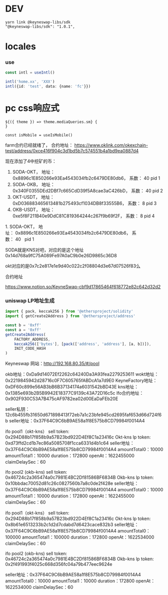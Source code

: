 # DEV


```
yarn link @keyneswap-libs/sdk
"@keyneswap-libs/sdk": "1.0.1",
```

# locales

### use
```ts
const intl = useIntl()

intl('home.xx', 'XXX')
intl({id: 'test', data: {name: 'fc'}})
```

# pc css响应式

```tsx
${({ theme }) => theme.mediaQueries.sm} {
}

const isMobile = useIsMobile()
```


farm合约已经就绪了， 合约地址： https://www.oklink.com/okexchain-test/address/0xce416f904c3d1bd5b7c574551b4a1bd9ea0887d4

现在添加了4中挖矿的币：
1. SODA-OKT， 地址： 0x8896c1E850266e93Ea4543034fb2c6479DE80db6， 系数： 40   pid 1
2. SODA-OKB， 地址： 0x340F0355DEd2DBf7c665CdD39f5A8cae3aC426bD， 系数： 40   pid 2
3. OKT-USDT， 地址： 0xD036883465613481b275493cf1034DB8f33555B6， 系数： 8   pid 3
4. OKB-USDT， 地址： 0xe5f8F211B40e9DdC81C819364244c267f9b69f2F， 系数： 8   pid 4




1. SODA-OKT， 地址： 0x8896c1E850266e93Ea4543034fb2c6479DE80db6， 系数： 40   pid 1

SODA就是KNS对吧，对应的是这个地址 0x14d768a9fC75A089Fe97A0aC9b0e26D9865c36D8

okt对应的是0x7c2e817e1e9d40c022c2f08804d3e67d07526f83么



合约地址

https://www.notion.so/KeyneSwap-cbf9d17865464f618772e82c642d32d2




### uniswap LP地址生成

```ts
import { pack, keccak256 } from '@ethersproject/solidity'
import { getCreate2Address } from '@ethersproject/address'

const b = '0xff'
const a = '0xff'
getCreate2Address(
    FACTORY_ADDRESS,
    keccak256(['bytes'], [pack(['address', 'address'], [a, b])]),
    INIT_CODE_HASH
)
```


Keyneswap
网站：http://192.168.80.35/#/pool

okb地址：0xDa9d14072Ef2262c64240Da3A93fea2279253611
wokt地址： 0x2219845942d28716c0F7C605765fABDcA1a7d9E0
KeyneFactory地址： 0xDF60c899e56AB3bB6B37134174a6031542bBD43E
kns地址： 0x1385e693b2B5B9942E18377C9139c43A72D16c5c
Ifo合约地址：0x902F930C53A7B475cAF9782ea02d00EaDaFEb20E



seller私钥：12c6b455fb31650d671898413f72eb7a1c23bfe945cd2695faf653d66d724f6b
seller地址：0x37F64C9C6bB9AE58a1f8E575b8CD79984f0014A4

ifo pool1（okt-kns）
sell token: 0x294D88b17f858b9a57B23bd922D4Ef8C1a23416c
Okt-kns lp token: 0xd73ffd2cd1b7ec86a5085708f1cca6331d4b1c64
seller地址：0x37F64C9C6bB9AE58a1f8E575b8CD79984f0014A4
amountTotal0：10000
amountTotal1：10000
duration：172800
openAt：1622455000
claimDelaySec：60


ifo pool2 (okb-kns)
sell token: 0x46724c2a365474a0c7981E4BC2Df81586BF6834B
Okb-kns lp token: 0x10bbdac70052d81c26c0827560b7a8c0de2f428e
seller地址：0x37F64C9C6bB9AE58a1f8E575b8CD79984f0014A4
amountTotal0：10000
amountTotal1：10000
duration：172800
openAt：1622455000
claimDelaySec：60

ifo pool1（okt-kns）
sell token: 0x294D88b17f858b9a57B23bd922D4Ef8C1a23416c
Okt-kns lp token: 0x8b61e6513233b2c1d2d7cdabd7d6423cace832b3
seller地址：0x37F64C9C6bB9AE58a1f8E575b8CD79984f0014A4
amountTotal0：100000
amountTotal1：100000
duration：172800
openAt：1622534000
claimDelaySec：60


ifo pool2 (okb-kns)
sell token: 0x46724c2a365474a0c7981E4BC2Df81586BF6834B
Okb-kns lp token: 0x2f491993f4025c668d356fc04a79b477eec9624e

seller地址：0x37F64C9C6bB9AE58a1f8E575b8CD79984f0014A4
amountTotal0：10000
amountTotal1：10000
duration：172800
openAt：1622534000
claimDelaySec：60